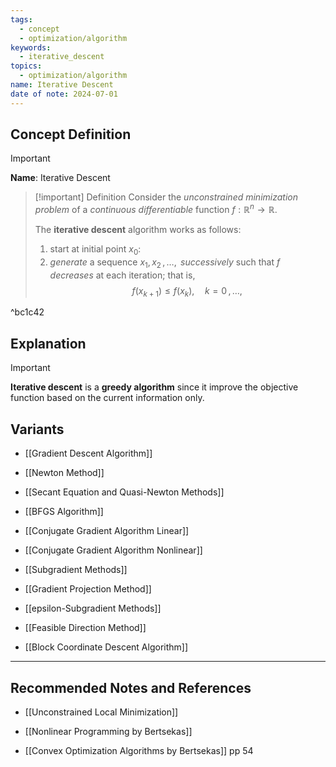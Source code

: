 ```yaml
---
tags:
  - concept
  - optimization/algorithm
keywords:
  - iterative_descent
topics:
  - optimization/algorithm
name: Iterative Descent
date of note: 2024-07-01
---
```


## Concept Definition

>[!important]
>**Name**: Iterative Descent

>[!important] Definition
>Consider the *unconstrained  minimization problem* of a *continuous differentiable* function $f: \mathbb{R}^{n} \to \mathbb{R}$. 
>
>The **iterative descent** algorithm works as follows:
>1. start at initial point $x_{0}$:
>2. *generate* a sequence $x_{1}, x_{2} \,{,}\ldots{,}\,$  *successively*  such that $f$ *decreases* at each iteration; that is, $$f(x_{k+1}) \le f(x_{k}), \quad k=0 \,{,}\ldots{,}\,$$

^bc1c42




## Explanation

>[!important]
>**Iterative descent** is a **greedy algorithm** since it improve the objective function based on the current information only.


## Variants

- [[Gradient Descent Algorithm]]
- [[Newton Method]]
- [[Secant Equation and Quasi-Newton Methods]]
- [[BFGS Algorithm]]
- [[Conjugate Gradient Algorithm Linear]]
- [[Conjugate Gradient Algorithm Nonlinear]]

- [[Subgradient Methods]]
- [[Gradient Projection Method]]
- [[epsilon-Subgradient Methods]]

- [[Feasible Direction Method]]
- [[Block Coordinate Descent Algorithm]]



-----------
##  Recommended Notes and References

- [[Unconstrained Local Minimization]]

- [[Nonlinear Programming by Bertsekas]]
- [[Convex Optimization Algorithms by Bertsekas]] pp 54